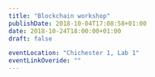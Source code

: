 ```yaml
---
title: "Blockchain workshop"
publishDate: 2018-10-04T17:08:58+01:00
date: 2018-10-24T18:00:00+01:00
draft: false

eventLocation: "Chichester 1, Lab 1"
eventLinkOveride: ""
---
```


